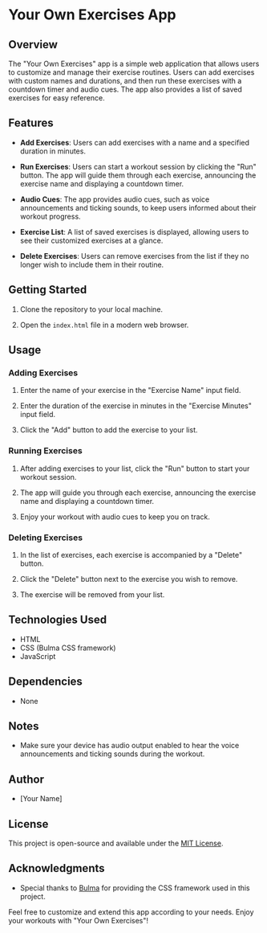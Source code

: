 # Your Own Exercises App

## Overview

The "Your Own Exercises" app is a simple web application that allows users to customize and manage their exercise routines. Users can add exercises with custom names and durations, and then run these exercises with a countdown timer and audio cues. The app also provides a list of saved exercises for easy reference.

## Features

- **Add Exercises**: Users can add exercises with a name and a specified duration in minutes.

- **Run Exercises**: Users can start a workout session by clicking the "Run" button. The app will guide them through each exercise, announcing the exercise name and displaying a countdown timer.

- **Audio Cues**: The app provides audio cues, such as voice announcements and ticking sounds, to keep users informed about their workout progress.

- **Exercise List**: A list of saved exercises is displayed, allowing users to see their customized exercises at a glance.

- **Delete Exercises**: Users can remove exercises from the list if they no longer wish to include them in their routine.

## Getting Started

1. Clone the repository to your local machine.

2. Open the `index.html` file in a modern web browser.

## Usage

### Adding Exercises

1. Enter the name of your exercise in the "Exercise Name" input field.

2. Enter the duration of the exercise in minutes in the "Exercise Minutes" input field.

3. Click the "Add" button to add the exercise to your list.

### Running Exercises

1. After adding exercises to your list, click the "Run" button to start your workout session.

2. The app will guide you through each exercise, announcing the exercise name and displaying a countdown timer.

3. Enjoy your workout with audio cues to keep you on track.

### Deleting Exercises

1. In the list of exercises, each exercise is accompanied by a "Delete" button.

2. Click the "Delete" button next to the exercise you wish to remove.

3. The exercise will be removed from your list.

## Technologies Used

- HTML
- CSS (Bulma CSS framework)
- JavaScript

## Dependencies

- None

## Notes

- Make sure your device has audio output enabled to hear the voice announcements and ticking sounds during the workout.

## Author

- [Your Name]

## License

This project is open-source and available under the [MIT License](LICENSE).

## Acknowledgments

- Special thanks to [Bulma](https://bulma.io/) for providing the CSS framework used in this project.

Feel free to customize and extend this app according to your needs. Enjoy your workouts with "Your Own Exercises"!
